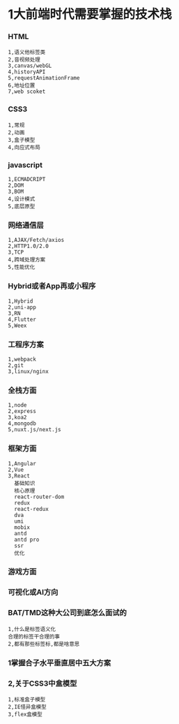 <!--
 * @Author: your name
 * @Date: 2021-02-28 17:46:12
 * @LastEditTime: 2021-02-28 22:37:24
 * @LastEditors: Please set LastEditors
 * @Description: In User Settings Edit
 * @FilePath: /interview/珠峰day01/index.md
-->
# 1大前端时代需要掌握的技术栈
### HTML
```
1,语义他标签类
2,音视频处理
3,canvas/webGL
4,historyAPI
5,requestAnimationFrame
6,地址位置
7,web scoket
```
### CSS3
```
1,常规
2,动画
3,盒子模型
4,向应式布局
```
### javascript
```
1,ECMADCRIPT
2,DOM
3,BOM
4,设计模式
5,底层原型
```
### 网络通信层 
```
1,AJAX/Fetch/axios
2,HTTP1.0/2.0
3,TCP
4,跨域处理方案
5,性能优化
```
### Hybrid或者App再或小程序
```
1,Hybrid
2,uni-app
3,RN 
4,Flutter
5,Weex
```
### 工程序方案
```
1,webpack
2,git
3,linux/nginx
```
### 全栈方面
```
1,node 
2,express 
3,koa2
4,mongodb
5,nuxt.js/next.js
```
### 框架方面
```
1,Angular
2,Vue
3,React
  基础知识
  核心原理
  react-router-dom
  redux
  react-redux
  dva
  umi
  mobix
  antd
  antd pro
  ssr
  优化
```
### 游戏方面
### 可视化或AI方向

### BAT/TMD这种大公司到底怎么面试的
```
1,什么是标签语义化
合理的标签干合理的事
2,都有那些标签标,都是啥意思

```
### 1掌握合子水平垂直居中五大方案



### 2,关于CSS3中盒模型
```
1,标准盒子模型
2,IE怪异盒模型
3,flex盒模型
```











 